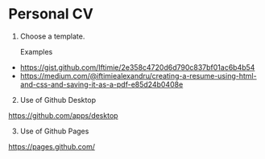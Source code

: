 # Personal CV

1. Choose a template.

   Examples
* https://gist.github.com/Iftimie/2e358c4720d6d790c837bf01ac6b4b54
* https://medium.com/@iftimiealexandru/creating-a-resume-using-html-and-css-and-saving-it-as-a-pdf-e85d24b0408e

2. Use of Github Desktop

https://github.com/apps/desktop

3. Use of Github Pages
   
https://pages.github.com/
   
